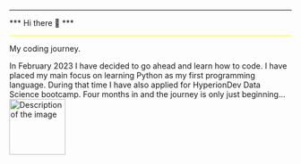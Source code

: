 <html>
  <body>
<hr class="yellow-line">
*** Hi there 👋 ***
<hr style="border: none; height: 1px; background-color: yellow;">

My coding journey.

In February 2023 I have decided to go ahead and learn how to code. I have placed my main focus on learning Python as my first programming language. During that time I have also applied for HyperionDev Data Science bootcamp. Four months in and the journey is only just beginning...
<img src="[python.png](https://img3.wallspic.com/previews/5/0/3/3/6/163305/163305-python-graphic_design-graphical_user_interface-django-standing-x750.jpg)https://img3.wallspic.com/previews/5/0/3/3/6/163305/163305-python-graphic_design-graphical_user_interface-django-standing-x750.jpg" alt="Description of the image" width="100" height="100">
  </body>
</html>
